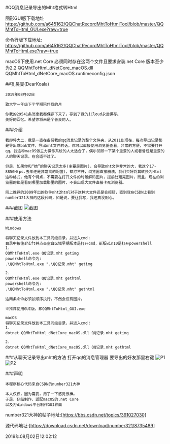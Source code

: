 #QQ消息记录导出的Mht格式转Html

图形GUI版下载地址
https://github.com/a645162/QQChatRecordMhtToHtmlTool/blob/master/QQMhtToHtml_GUI.exe?raw=true

命令行版下载地址:
https://github.com/a645162/QQChatRecordMhtToHtmlTool/blob/master/QQMhtToHtml.exe?raw=true

macOS下使用.net Core
必须同时存在这两个文件且要求安装.net Core 版本至少为2.2
    QQMhtToHtml_dNetCore_macOS.dll
	QQMhtToHtml_dNetCore_macOS.runtimeconfig.json

##孔昊旻(DearKoala)

    2019年08月02日

    致大学一年级下半学期陪伴我的月

    你我的29541条消息我都保存下来了。存到了我的iCloud永远保存。
    美好的回忆。希望你将来是个善良的人。

###介绍

    我即将大二，我是一直在备份我的qq消息记录的整个文件夹，从2011到现在，每次导出记录都是导出成bak文件，导出mht文件的话，你可以直接使用浏览器查看，非常的方便，不需要打开qq，我这种macOS做主力操作系统的人太适合了，偶尔回顾一下某个重要的人或者曾经是重要的人的聊天记录，在合适不过了。

    但是，如果你和“她”的聊天记录太多(主要是图片)，会导致mht文件非常的大，我这个i7-8850H(ps.去年还是非常高的配置)，都打不开，浏览器直接崩溃，我们只好将其转换为Html这种格式，他有个特点，不需要在打开文件的时候解码图片，提前处理完图片，而且，现在的浏览器的都是看到哪里加载那里的图片，不会出现大文件直接卡死浏览器。

    网上推荐的2009年出的软件mht2html对于这种大文件还是会报错，直到我在CSDN上看到number321大神的这段代码，如是说，要让我写，我还真没耐心。

###截图
![截图](https://github.com/a645162/QQChatRecordMhtToHtmlTool/raw/master/pic/Main.png)

###使用方法

    Windows

    将聊天记录文件放到本工具同级目录，并进入cmd：
    目录中按住shift并点击空白区域早期版本是打开cmd，新版win10是打开powershell
    1.
    QQMhtToHtml.exe QQ记录.mht getimg
    powershell命令为:
    .\QQMhtToHtml.exe ".\QQ记录.mht" getimg

    2.
    QQMhtToHtml.exe QQ记录.mht gethtml
    powershell命令为:
    .\QQMhtToHtml.exe ".\QQ记录.mht" gethtml

    这两条命令必须按顺序执行，不然会没有图片。

    ※推荐使用GUI版，即QQMhtToHtml_GUI.exe

    macOS
    将聊天记录文件放到本工具同级目录，并进入cmd：
    1.
    dotnet QQMhtToHtml_dNetCore_macOS.dll QQ记录.mht getimg

    2.
    dotnet QQMhtToHtml_dNetCore_macOS.dll QQ记录.mht gethtml

###从聊天记录导出mht的方法
    打开qq的消息管理器
    要导出的好友那里右键
![P1](https://github.com/a645162/QQChatRecordMhtToHtmlTool/raw/master/pic/p1.png)
![P2](https://github.com/a645162/QQChatRecordMhtToHtmlTool/raw/master/pic/p2.png)


###声明

    本程序核心代码来自CSDN的number321大神

    本人仅仅，因为需要，用了一下感觉很棒。
    于是，仔细制作，适配macOS的.net Core
    以及为Windows平台制作GUI界面

number321大神的帖子地址:[https://bbs.csdn.net/topics/391027030]

源代码地址:[https://download.csdn.net/download/number321/8735489]

2019年08月02日12:02:12